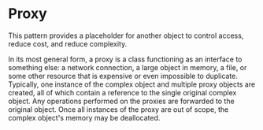 # Proxy
This pattern provides a placeholder for another object to control access, reduce cost, and reduce complexity.

In its most general form, a proxy is a class functioning as an interface to something else: a network connection, a large object in memory, a file, or some other resource that is expensive or even impossible to duplicate. Typically, one instance of the complex object and multiple proxy objects are created, all of which contain a reference to the single original complex object. Any operations performed on the proxies are forwarded to the original object. Once all instances of the proxy are out of scope, the complex object's memory may be deallocated.
